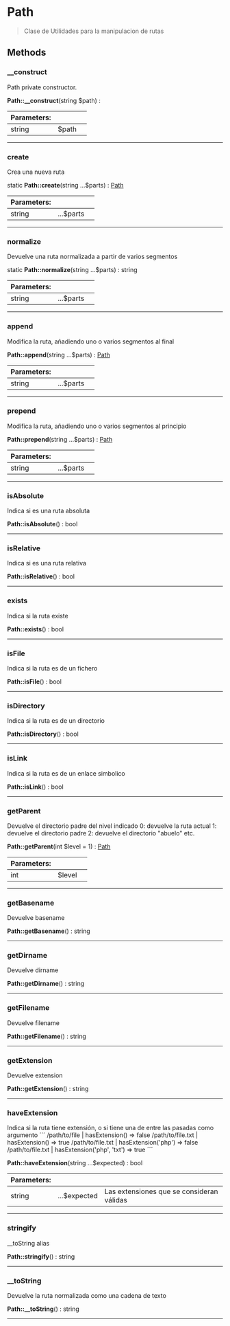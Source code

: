 
                                                                                                                                            
    
# Path


> Clase de Utilidades para la manipulacion de rutas
>
> 








## Methods

### __construct
Path private constructor.


**Path::__construct**(string $path) : 


|Parameters: | | |
| --- | --- | --- |
|string |$path |  |

---


### create
Crea una nueva ruta


static **Path::create**(string ...$parts) : [Path](../../../Path.md)


|Parameters: | | |
| --- | --- | --- |
|string |...$parts |  |

---


### normalize
Devuelve una ruta normalizada a partir de varios segmentos


static **Path::normalize**(string ...$parts) : string


|Parameters: | | |
| --- | --- | --- |
|string |...$parts |  |

---


### append
Modifica la ruta, añadiendo uno o varios segmentos al final


**Path::append**(string ...$parts) : [Path](../../../Path.md)


|Parameters: | | |
| --- | --- | --- |
|string |...$parts |  |

---


### prepend
Modifica la ruta, añadiendo uno o varios segmentos al principio


**Path::prepend**(string ...$parts) : [Path](../../../Path.md)


|Parameters: | | |
| --- | --- | --- |
|string |...$parts |  |

---


### isAbsolute
Indica si es una ruta absoluta


**Path::isAbsolute**() : bool



---


### isRelative
Indica si es una ruta relativa


**Path::isRelative**() : bool



---


### exists
Indica si la ruta existe


**Path::exists**() : bool



---


### isFile
Indica si la ruta es de un fichero


**Path::isFile**() : bool



---


### isDirectory
Indica si la ruta es de un directorio


**Path::isDirectory**() : bool



---


### isLink
Indica si la ruta es de un enlace simbolico


**Path::isLink**() : bool



---


### getParent
Devuelve el directorio padre del nivel indicado
0: devuelve la ruta actual
1: devuelve el directorio padre
2: devuelve el directorio "abuelo"
etc.

**Path::getParent**(int $level = 1) : [Path](../../../Path.md)


|Parameters: | | |
| --- | --- | --- |
|int |$level |  |

---


### getBasename
Devuelve basename


**Path::getBasename**() : string



---


### getDirname
Devuelve dirname


**Path::getDirname**() : string



---


### getFilename
Devuelve filename


**Path::getFilename**() : string



---


### getExtension
Devuelve extension


**Path::getExtension**() : string



---


### haveExtension
Indica si la ruta tiene extensión, o si tiene una de entre las pasadas como argumento
´´´
/path/to/file | hasExtension() => false
/path/to/file.txt | hasExtension() => true
/path/to/file.txt | hasExtension('php') => false
/path/to/file.txt | hasExtension('php', 'txt') => true
´´´

**Path::haveExtension**(string ...$expected) : bool


|Parameters: | | |
| --- | --- | --- |
|string |...$expected | Las extensiones que se consideran válidas |

---


### stringify
__toString alias


**Path::stringify**() : string



---


### __toString
Devuelve la ruta normalizada como una cadena de texto


**Path::__toString**() : string



---


                                                                                                                                                                                                                                                                                                                                                                                                            
    
                                                                                                                                                                                                                                                                             
                